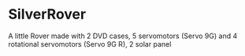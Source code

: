 # SilverRover
A little Rover made with 2 DVD cases, 5 servomotors (Servo 9G) and 4 rotational servomotors (Servo 9G R), 2 solar panel
